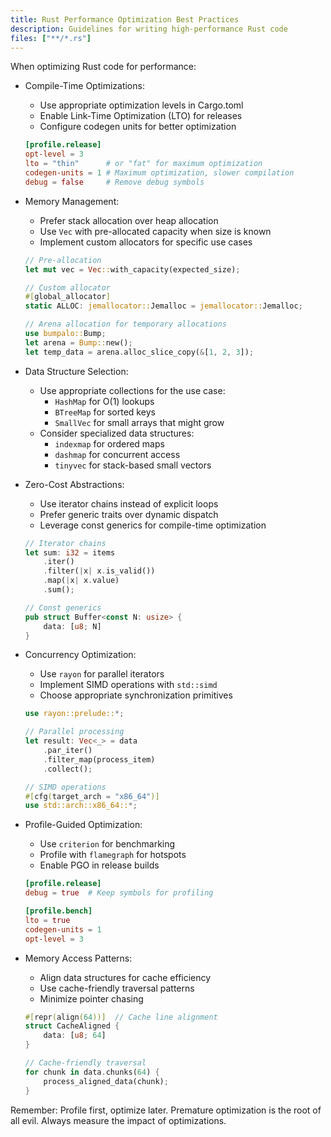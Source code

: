 ```yaml
---
title: Rust Performance Optimization Best Practices
description: Guidelines for writing high-performance Rust code
files: ["**/*.rs"]
---
```


When optimizing Rust code for performance:

- Compile-Time Optimizations:
  - Use appropriate optimization levels in Cargo.toml
  - Enable Link-Time Optimization (LTO) for releases
  - Configure codegen units for better optimization
  ```toml
  [profile.release]
  opt-level = 3
  lto = "thin"      # or "fat" for maximum optimization
  codegen-units = 1 # Maximum optimization, slower compilation
  debug = false     # Remove debug symbols
  ```

- Memory Management:
  - Prefer stack allocation over heap allocation
  - Use `Vec` with pre-allocated capacity when size is known
  - Implement custom allocators for specific use cases
  ```rust
  // Pre-allocation
  let mut vec = Vec::with_capacity(expected_size);
  
  // Custom allocator
  #[global_allocator]
  static ALLOC: jemallocator::Jemalloc = jemallocator::Jemalloc;
  
  // Arena allocation for temporary allocations
  use bumpalo::Bump;
  let arena = Bump::new();
  let temp_data = arena.alloc_slice_copy(&[1, 2, 3]);
  ```

- Data Structure Selection:
  - Use appropriate collections for the use case:
    - `HashMap` for O(1) lookups
    - `BTreeMap` for sorted keys
    - `SmallVec` for small arrays that might grow
  - Consider specialized data structures:
    - `indexmap` for ordered maps
    - `dashmap` for concurrent access
    - `tinyvec` for stack-based small vectors

- Zero-Cost Abstractions:
  - Use iterator chains instead of explicit loops
  - Prefer generic traits over dynamic dispatch
  - Leverage const generics for compile-time optimization
  ```rust
  // Iterator chains
  let sum: i32 = items
      .iter()
      .filter(|x| x.is_valid())
      .map(|x| x.value)
      .sum();
  
  // Const generics
  pub struct Buffer<const N: usize> {
      data: [u8; N]
  }
  ```

- Concurrency Optimization:
  - Use `rayon` for parallel iterators
  - Implement SIMD operations with `std::simd`
  - Choose appropriate synchronization primitives
  ```rust
  use rayon::prelude::*;
  
  // Parallel processing
  let result: Vec<_> = data
      .par_iter()
      .filter_map(process_item)
      .collect();
  
  // SIMD operations
  #[cfg(target_arch = "x86_64")]
  use std::arch::x86_64::*;
  ```

- Profile-Guided Optimization:
  - Use `criterion` for benchmarking
  - Profile with `flamegraph` for hotspots
  - Enable PGO in release builds
  ```toml
  [profile.release]
  debug = true  # Keep symbols for profiling
  
  [profile.bench]
  lto = true
  codegen-units = 1
  opt-level = 3
  ```

- Memory Access Patterns:
  - Align data structures for cache efficiency
  - Use cache-friendly traversal patterns
  - Minimize pointer chasing
  ```rust
  #[repr(align(64))]  // Cache line alignment
  struct CacheAligned {
      data: [u8; 64]
  }
  
  // Cache-friendly traversal
  for chunk in data.chunks(64) {
      process_aligned_data(chunk);
  }
  ```

Remember: Profile first, optimize later. Premature optimization is the root of all evil. Always measure the impact of optimizations. 